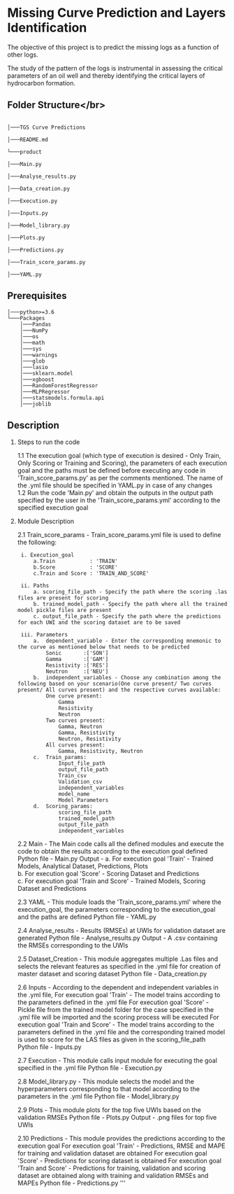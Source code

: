 # Missing Curve Prediction and Layers Identification

The objective of this project is to predict the missing logs as a function of other logs. 

The study of the pattern of the logs is instrumental in assessing the critical parameters of an oil well and thereby identifying the critical layers of hydrocarbon formation.

## Folder Structure&lt;/br&gt;

```

│───TGS Curve Predictions

│───README.md

└───product

│───Main.py

│───Analyse_results.py

│───Data_creation.py

│───Execution.py

│───Inputs.py

│───Model_library.py

│───Plots.py

│───Predictions.py

│───Train_score_params.py

│───YAML.py

```
## Prerequisites

```
│───python>=3.6
└───Packages
    │───Pandas
    │───NumPy
    │───os
    │───math
    │───sys
    │───warnings
    │───glob
    │───lasio
    │───sklearn.model
    │───xgboost
    │───RandomForestRegressor
    │───MLPRegressor
    │───statsmodels.formula.api
    │───joblib
```

## Description

1. Steps to run the code
	
	1.1 The execution goal (which type of execution is desired - Only Train, Only Scoring or Training and Scoring), the parameters of each execution goal and the paths must be defined before executing any code in 'Train_score_params.py' as per the comments mentioned. The name of the .yml file should be specified in YAML.py in case of any changes </br>
	1.2 Run the code 'Main.py' and obtain the outputs in the output path specified by the user in the 'Train_score_params.yml' according to the specified execution goal </br>

2. Module Description

    2.1 Train_score_params - Train_score_params.yml file is used to define the following:

		i. Execution_goal
			a.Train           : 'TRAIN'
			b.Score           : 'SCORE'
			c.Train and Score : 'TRAIN_AND_SCORE'
			
		ii. Paths
			a. scoring_file_path - Specify the path where the scoring .las files are present for scoring
			b. trained_model_path - Specify the path where all the trained model pickle files are present
			c. output_file_path - Specify the path where the predictions for each UWI and the scoring dataset are to be saved

		iii. Parameters
			a. 	dependent_variable - Enter the corresponding mnemonic to the curve as mentioned below that needs to be predicted 
				Sonic       :['SON']
				Gamma       :['GAM']
				Resistivity :['RES']
				Neutron     :['NEU']
			b. 	independent_variables - Choose any combination among the following based on your scenario(One curve present/ Two curves present/ All curves present) and the respective curves available:
				One curve present: 
					Gamma
					Resistivity
					Neutron
				Two curves present:
					Gamma, Neutron
					Gamma, Resistivity
					Neutron, Resistivity
				All curves present:
					Gamma, Resistivity, Neutron
			c.	Train_params:
					Input_file_path
					output_file_path
					Train_csv
					Validation_csv
					independent_variables
					model_name
					Model Parameters
			d.	Scoring_params:
					scoring_file_path
					trained_model_path
					output_file_path
					independent_variables
		
	2.2 Main - The Main code calls all the defined modules and execute the code to obtain the results according to the execution goal defined
			Python file - Main.py
			Output - a. For execution goal 'Train' - Trained Models, Analytical Dataset, Predictions, Plots          
			         b. For execution goal 'Score' - Scoring Dataset and Predictions          
			         c. For execution goal 'Train and Score' - Trained Models, Scoring Dataset and Predictions
						
	2.3 YAML - This module loads the 'Train_score_params.yml' where the execution_goal, the parameters corresponding to the execution_goal and the paths are defined
			Python file - YAML.py
			
	2.4 Analyse_results - Results (RMSEs) at UWIs for validation dataset are generated
			Python file - Analyse_results.py
			Output - A .csv containing the RMSEs corresponding to the UWIs
			
	2.5 Dataset_Creation - This module aggregates multiple .Las files and selects the relevant features as specified in the .yml file for creation of master dataset and scoring dataset
        	Python file - Data_creation.py
			
    2.6 Inputs - According to the dependent and independent variables in the .yml file,
				For execution goal 'Train' - The model trains according to the parameters defined in the .yml file 
				For execution goal 'Score' - Pickle file from the trained model folder for the case specified in the .yml file will be imported and the scoring process will be executed
				For execution goal 'Train and Score' - The model trains according to the parameters defined in the .yml file and the corresponding trained model is used to score for the LAS files as given in the scoring_file_path
			Python file - Inputs.py
			
    2.7 Execution - This module calls input module for executing the goal specified in the .yml file
			Python file - Execution.py
	
	2.8	Model_library.py - This module selects the model and the hyperparameters corresponding to that model according to the parameters in the .yml file
			Python file - Model_library.py 
	
	2.9 Plots - This module plots for the top five UWIs based on the validation RMSEs
			Python file - Plots.py
			Output - .png files for top five UWIs
	
	2.10 Predictions  - This module provides the predictions according to the execution goal
			For execution goal 'Train' - Predictions, RMSE and MAPE for training and validation dataset are obtained 
			For execution goal 'Score' - Predictions for scoring dataset is obtained
			For execution goal 'Train and Score' - Predictions for training, validation and scoring dataset are obtained along with training and validation RMSEs and MAPEs
			Python file -  Predictions.py
'''